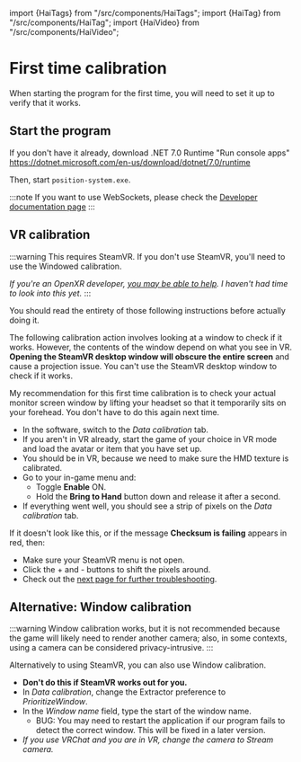 ﻿---
sidebar_position: 40
---
import {HaiTags} from "/src/components/HaiTags";
import {HaiTag} from "/src/components/HaiTag";
import {HaiVideo} from "/src/components/HaiVideo";

# First time calibration

When starting the program for the first time, you will need to set it up to verify that it works.

## Start the program

If you don't have it already, download .NET 7.0 Runtime "Run console apps" https://dotnet.microsoft.com/en-us/download/dotnet/7.0/runtime

Then, start `position-system.exe`.

:::note
If you want to use WebSockets, please check the [Developer documentation page](./developer#websockets)
:::

## VR calibration

<HaiTags>
<HaiTag requiresVRChat={true} short={true} /><HaiTag requiresChilloutVR={true} short={true} /><HaiTag requiresSteamVR={true} />
</HaiTags>

:::warning
This requires SteamVR. If you don't use SteamVR, you'll need to use the Windowed calibration.

*If you're an OpenXR developer, [you may be able to help](https://github.com/hai-vr/position-system-to-external-program/issues/1). I haven't had time to look into this yet.*
:::

You should read the entirety of those following instructions before actually doing it.

The following calibration action involves looking at a window to check if it works. However, the contents of the window depend on what you see in VR.
**Opening the SteamVR desktop window will obscure the entire screen** and cause a projection issue. You can't use the SteamVR desktop window to check if it works.

My recommendation for this first time calibration is to check your actual monitor screen window by lifting your headset so that it temporarily sits on your forehead.
You don't have to do this again next time.

- In the software, switch to the *Data calibration* tab.
- If you aren't in VR already, start the game of your choice in VR mode and load the avatar or item that you have set up.
- You should be in VR, because we need to make sure the HMD texture is calibrated.
- Go to your in-game menu and:
  - Toggle **Enable** ON.
  - Hold the **Bring to Hand** button down and release it after a second.
- If everything went well, you should see a strip of pixels on the *Data calibration* tab.

<HaiVideo src="./img/yEUYgrVMAS-f-OK.mp4" autoWidth={false} halfWidth={true} loop={true}></HaiVideo>

If it doesn't look like this, or if the message **Checksum is failing** appears in red, then:
- Make sure your SteamVR menu is not open.
- Click the + and - buttons to shift the pixels around.
- Check out the [next page for further troubleshooting](./fix-calibration-errors).

## Alternative: Window calibration

:::warning
Window calibration works, but it is not recommended because the game will likely need to render another camera;
also, in some contexts, using a camera can be considered privacy-intrusive.
:::

Alternatively to using SteamVR, you can also use Window calibration.
- **Don't do this if SteamVR works out for you.**
- In *Data calibration*, change the Extractor preference to *PrioritizeWindow*.
- In the *Window name* field, type the start of the window name.
  - BUG: You may need to restart the application if our program fails to detect the correct window. This will be fixed in a later version.
- *If you use VRChat and you are in VR, change the camera to Stream camera.*
